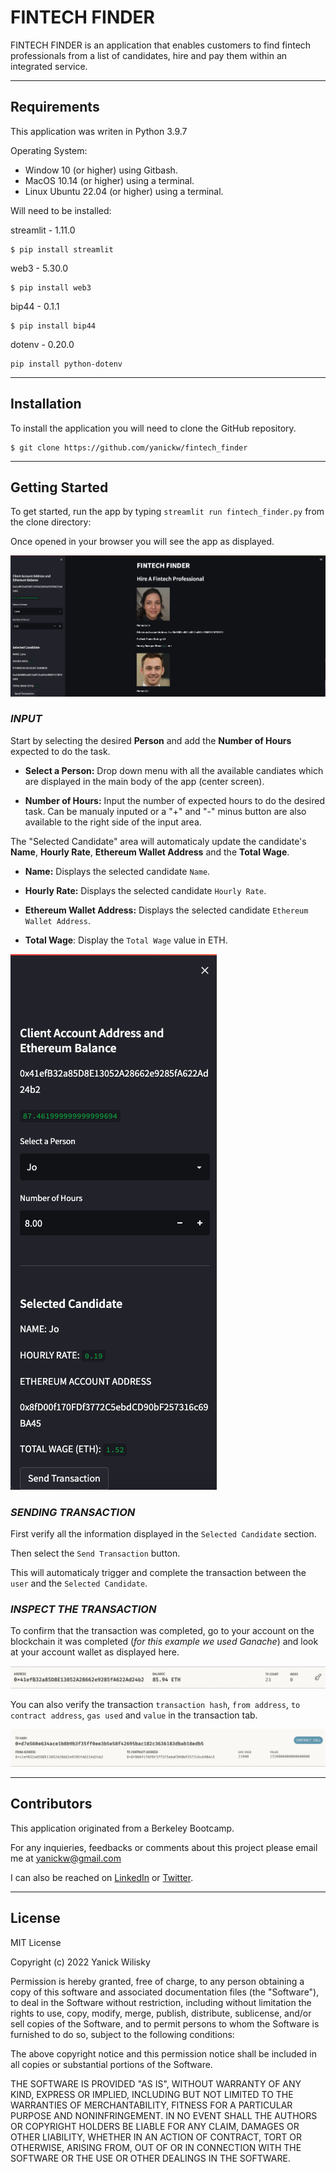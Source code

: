 # FINTECH FINDER
FINTECH FINDER is an application that enables customers to find fintech professionals from a list of candidates, hire and pay them within an integrated service.

---

## Requirements
This application was writen in Python 3.9.7

Operating System:

* Window 10 (or higher) using Gitbash.
* MacOS 10.14 (or higher) using a terminal.
* Linux Ubuntu 22.04 (or higher) using a terminal.

Will need to be installed:

streamlit - 1.11.0
```
$ pip install streamlit
```

web3 - 5.30.0
```
$ pip install web3
```

bip44 - 0.1.1
```
$ pip install bip44
```

dotenv - 0.20.0
```
pip install python-dotenv
```

---

## Installation
To install the application you will need to clone the GitHub repository.

```
$ git clone https://github.com/yanickw/fintech_finder
```

---

## Getting Started

To get started, run the app by typing `streamlit run fintech_finder.py` from the clone directory:


Once opened in your browser you will see the app as displayed.

![fintech_finder_UI](./Images/fintechFinder_Streamlit_UI.png)

### *INPUT*

Start by selecting the desired **Person** and add the **Number of Hours** expected to do the task.

* **Select a Person:** Drop down menu with all the available candiates which are displayed in the main body of the app (center screen).

* **Number of Hours:** Input the number of expected hours to do the desired task. Can be manualy inputed or a "+" and "-" minus button are also available to the right side of the input area. 

The "Selected Candidate" area will automaticaly update the candidate's **Name**, **Hourly Rate**, **Ethereum Wallet Address** and the **Total Wage**.

* **Name:** Displays the selected candidate `Name`.

* **Hourly Rate:** Displays the selected candidate `Hourly Rate`.

* **Ethereum Wallet Address:** Displays the selected candidate `Ethereum Wallet Address`.

* **Total Wage**: Display the `Total Wage` value in ETH.

![fintech_finder_UI](./Images/Sidebar_Streamlit_UI.png)

### *SENDING TRANSACTION*
First verify all the information displayed in the `Selected Candidate` section.

Then select the `Send Transaction` button. 

This will automaticaly trigger and complete the transaction between the `user` and the `Selected Candidate`.

### *INSPECT THE TRANSACTION*

To confirm that the transaction was completed, go to your account on the blockchain it was completed (*for this example we used Ganache*) and look at your account wallet as displayed here. 

![ganache_account](./Images/Ganache_Account.png)

You can also verify the transaction `transaction hash`, `from address`, `to contract address`, `gas used` and `value` in the transaction tab.

![ganache_transaction](./Images/Ganache_Transaction.png)

---

## Contributors
This application originated from a Berkeley Bootcamp.

For any inquieries, feedbacks or comments about this project please email me at  [yanickw@gmail.com](mailto:yanickw@gmail.com)

I can also be reached on  [LinkedIn](https://www.linkedin.com/in/yanickwilisky/)  or  [Twitter](https://twitter.com/yanickwilisky).

---

## License

MIT License

Copyright (c) 2022 Yanick Wilisky

Permission is hereby granted, free of charge, to any person obtaining a copy of this software and associated documentation files (the "Software"), to deal in the Software without restriction, including without limitation the rights to use, copy, modify, merge, publish, distribute, sublicense, and/or sell copies of the Software, and to permit persons to whom the Software is furnished to do so, subject to the following conditions:

The above copyright notice and this permission notice shall be included in all copies or substantial portions of the Software.

THE SOFTWARE IS PROVIDED "AS IS", WITHOUT WARRANTY OF ANY KIND, EXPRESS OR IMPLIED, INCLUDING BUT NOT LIMITED TO THE WARRANTIES OF MERCHANTABILITY, FITNESS FOR A PARTICULAR PURPOSE AND NONINFRINGEMENT. IN NO EVENT SHALL THE AUTHORS OR COPYRIGHT HOLDERS BE LIABLE FOR ANY CLAIM, DAMAGES OR OTHER LIABILITY, WHETHER IN AN ACTION OF CONTRACT, TORT OR OTHERWISE, ARISING FROM, OUT OF OR IN CONNECTION WITH THE SOFTWARE OR THE USE OR OTHER DEALINGS IN THE SOFTWARE.
